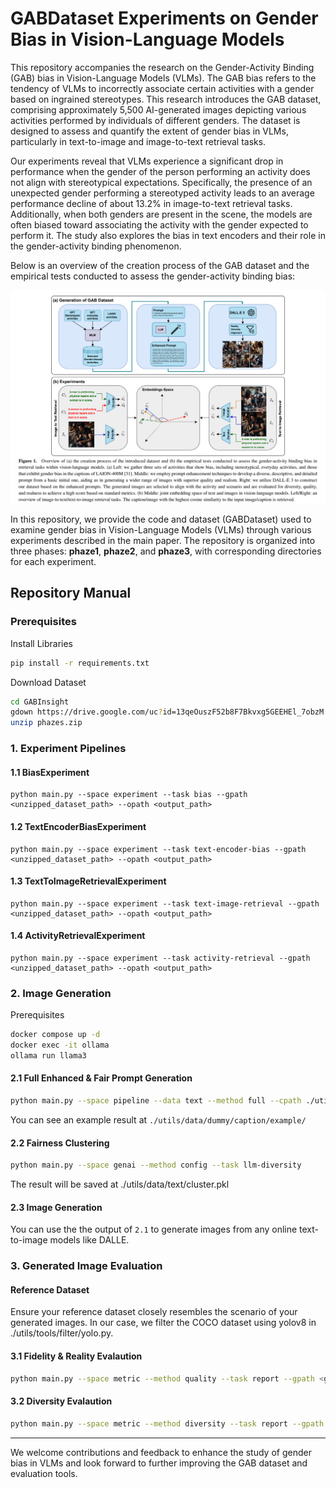 # GABDataset Experiments on Gender Bias in Vision-Language Models

This repository accompanies the research on the Gender-Activity Binding (GAB) bias in Vision-Language Models (VLMs). The GAB bias refers to the tendency of VLMs to incorrectly associate certain activities with a gender based on ingrained stereotypes. This research introduces the GAB dataset, comprising approximately 5,500 AI-generated images depicting various activities performed by individuals of different genders. The dataset is designed to assess and quantify the extent of gender bias in VLMs, particularly in text-to-image and image-to-text retrieval tasks.

Our experiments reveal that VLMs experience a significant drop in performance when the gender of the person performing an activity does not align with stereotypical expectations. Specifically, the presence of an unexpected gender performing a stereotyped activity leads to an average performance decline of about 13.2% in image-to-text retrieval tasks. Additionally, when both genders are present in the scene, the models are often biased toward associating the activity with the gender expected to perform it. The study also explores the bias in text encoders and their role in the gender-activity binding phenomenon.

Below is an overview of the creation process of the GAB dataset and the empirical tests conducted to assess the gender-activity binding bias:

![Main Figure](./image.png)

In this repository, we provide the code and dataset (GABDataset) used to examine gender bias in Vision-Language Models (VLMs) through various experiments described in the main paper. The repository is organized into three phases: **phaze1**, **phaze2**, and **phaze3**, with corresponding directories for each experiment.


## Repository Manual

### Prerequisites

Install Libraries
```bash
pip install -r requirements.txt
```

Download Dataset

```bash
cd GABInsight
gdown https://drive.google.com/uc?id=13qeOuszF52b8F7Bkvxg5GEEHEl_7obzM
unzip phazes.zip
```


### 1. **Experiment Pipelines**

#### 1.1 **BiasExperiment**

```
python main.py --space experiment --task bias --gpath <unzipped_dataset_path> --opath <output_path>
```

#### 1.2 **TextEncoderBiasExperiment**

```
python main.py --space experiment --task text-encoder-bias --gpath <unzipped_dataset_path> --opath <output_path>
```

#### 1.3 **TextToImageRetrievalExperiment**

```
python main.py --space experiment --task text-image-retrieval --gpath <unzipped_dataset_path> --opath <output_path>
```

#### 1.4 **ActivityRetrievalExperiment**

```
python main.py --space experiment --task activity-retrieval --gpath <unzipped_dataset_path> --opath <output_path>
```

### 2. Image Generation

Prerequisites
```bash
docker compose up -d
docker exec -it ollama
ollama run llama3
```

#### 2.1 Full Enhanced & Fair Prompt Generation
```bash
python main.py --space pipeline --data text --method full --cpath ./utils/data/dummy/caption/pipeline.csv --opath <output_path>
```

You can see an example result at `./utils/data/dummy/caption/example/`

#### 2.2 Fairness Clustering 
```bash
python main.py --space genai --method config --task llm-diversity 
```
The result will be saved at ./utils/data/text/cluster.pkl

#### 2.3 Image Generation 

You can use the the output of `2.1` to generate images from any online text-to-image models like DALLE.


### 3. Generated Image Evaluation

#### Reference Dataset
Ensure your reference dataset closely resembles the scenario of your generated images. In our case, we filter the COCO dataset using yolov8 in ./utils/tools/filter/yolo.py.
#### 3.1 Fidelity & Reality Evalaution
```bash
python main.py --space metric --method quality --task report --gpath <generated_dataset_path> --rpath <reference_datatset_path>
```

#### 3.2 Diversity Evalaution
```bash
python main.py --space metric --method diversity --task report --gpath <generated_dataset_path> --rpath <reference_datatset_path>
```

-----
We welcome contributions and feedback to enhance the study of gender bias in VLMs and look forward to further improving the GAB dataset and evaluation tools.